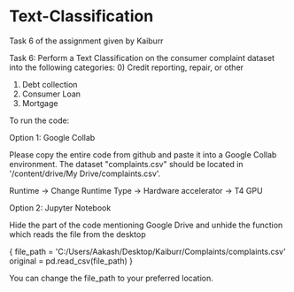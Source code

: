 # Text-Classification
Task 6 of the assignment given by Kaiburr

Task 6: Perform a Text Classification on the consumer complaint dataset into the following categories: 
0) Credit reporting, repair, or other
1) Debt collection
2) Consumer Loan
3) Mortgage

To run the code:

Option 1: Google Collab

Please copy the entire code from github and paste it into a Google Collab environment. The dataset "complaints.csv" should be located in '/content/drive/My Drive/complaints.csv'.

Runtime -> Change Runtime Type -> Hardware accelerator -> T4 GPU

Option 2: Jupyter Notebook

Hide the part of the code mentioning Google Drive and unhide the function which reads the file from the desktop

{ file_path = 'C:/Users/Aakash/Desktop/Kaiburr/Complaints/complaints.csv' original = pd.read_csv(file_path) }

You can change the file_path to your preferred location.
